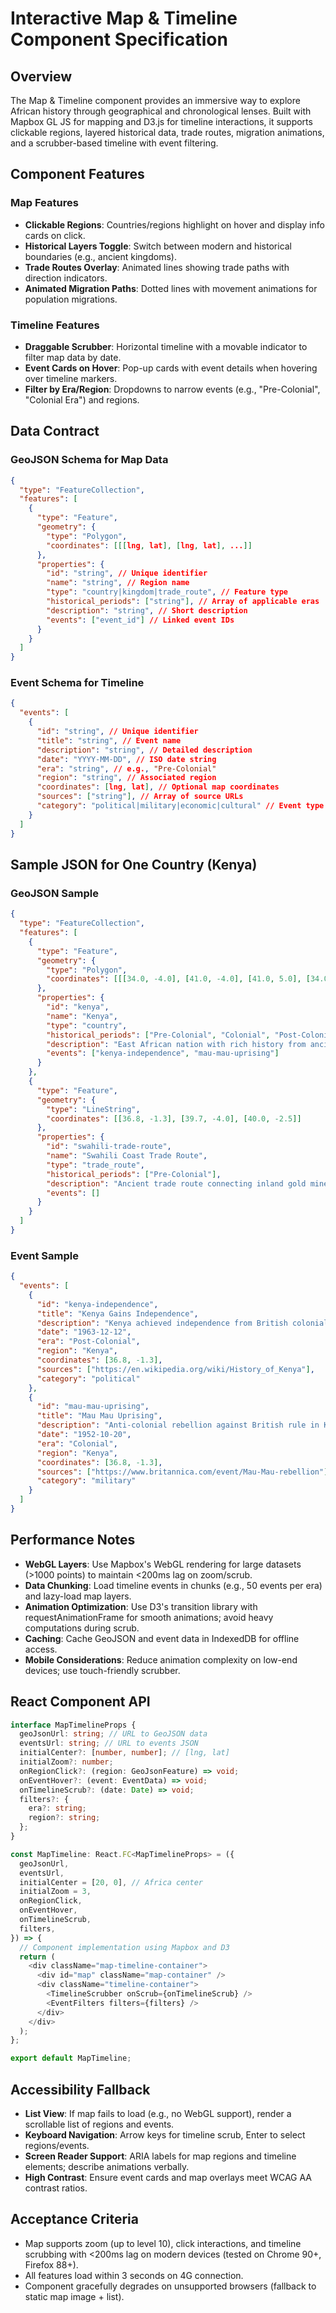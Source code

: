 # Interactive Map & Timeline Component Specification

## Overview
The Map & Timeline component provides an immersive way to explore African history through geographical and chronological lenses. Built with Mapbox GL JS for mapping and D3.js for timeline interactions, it supports clickable regions, layered historical data, trade routes, migration animations, and a scrubber-based timeline with event filtering.

## Component Features

### Map Features
- **Clickable Regions**: Countries/regions highlight on hover and display info cards on click.
- **Historical Layers Toggle**: Switch between modern and historical boundaries (e.g., ancient kingdoms).
- **Trade Routes Overlay**: Animated lines showing trade paths with direction indicators.
- **Animated Migration Paths**: Dotted lines with movement animations for population migrations.

### Timeline Features
- **Draggable Scrubber**: Horizontal timeline with a movable indicator to filter map data by date.
- **Event Cards on Hover**: Pop-up cards with event details when hovering over timeline markers.
- **Filter by Era/Region**: Dropdowns to narrow events (e.g., "Pre-Colonial", "Colonial Era") and regions.

## Data Contract

### GeoJSON Schema for Map Data
```json
{
  "type": "FeatureCollection",
  "features": [
    {
      "type": "Feature",
      "geometry": {
        "type": "Polygon",
        "coordinates": [[[lng, lat], [lng, lat], ...]]
      },
      "properties": {
        "id": "string", // Unique identifier
        "name": "string", // Region name
        "type": "country|kingdom|trade_route", // Feature type
        "historical_periods": ["string"], // Array of applicable eras
        "description": "string", // Short description
        "events": ["event_id"] // Linked event IDs
      }
    }
  ]
}
```

### Event Schema for Timeline
```json
{
  "events": [
    {
      "id": "string", // Unique identifier
      "title": "string", // Event name
      "description": "string", // Detailed description
      "date": "YYYY-MM-DD", // ISO date string
      "era": "string", // e.g., "Pre-Colonial"
      "region": "string", // Associated region
      "coordinates": [lng, lat], // Optional map coordinates
      "sources": ["string"], // Array of source URLs
      "category": "political|military|economic|cultural" // Event type
    }
  ]
}
```

## Sample JSON for One Country (Kenya)

### GeoJSON Sample
```json
{
  "type": "FeatureCollection",
  "features": [
    {
      "type": "Feature",
      "geometry": {
        "type": "Polygon",
        "coordinates": [[[34.0, -4.0], [41.0, -4.0], [41.0, 5.0], [34.0, 5.0], [34.0, -4.0]]]
      },
      "properties": {
        "id": "kenya",
        "name": "Kenya",
        "type": "country",
        "historical_periods": ["Pre-Colonial", "Colonial", "Post-Colonial"],
        "description": "East African nation with rich history from ancient trade to modern independence.",
        "events": ["kenya-independence", "mau-mau-uprising"]
      }
    },
    {
      "type": "Feature",
      "geometry": {
        "type": "LineString",
        "coordinates": [[36.8, -1.3], [39.7, -4.0], [40.0, -2.5]]
      },
      "properties": {
        "id": "swahili-trade-route",
        "name": "Swahili Coast Trade Route",
        "type": "trade_route",
        "historical_periods": ["Pre-Colonial"],
        "description": "Ancient trade route connecting inland gold mines to coastal ports.",
        "events": []
      }
    }
  ]
}
```

### Event Sample
```json
{
  "events": [
    {
      "id": "kenya-independence",
      "title": "Kenya Gains Independence",
      "description": "Kenya achieved independence from British colonial rule on December 12, 1963, led by Jomo Kenyatta.",
      "date": "1963-12-12",
      "era": "Post-Colonial",
      "region": "Kenya",
      "coordinates": [36.8, -1.3],
      "sources": ["https://en.wikipedia.org/wiki/History_of_Kenya"],
      "category": "political"
    },
    {
      "id": "mau-mau-uprising",
      "title": "Mau Mau Uprising",
      "description": "Anti-colonial rebellion against British rule in Kenya from 1952 to 1960.",
      "date": "1952-10-20",
      "era": "Colonial",
      "region": "Kenya",
      "coordinates": [36.8, -1.3],
      "sources": ["https://www.britannica.com/event/Mau-Mau-rebellion"],
      "category": "military"
    }
  ]
}
```

## Performance Notes
- **WebGL Layers**: Use Mapbox's WebGL rendering for large datasets (>1000 points) to maintain <200ms lag on zoom/scrub.
- **Data Chunking**: Load timeline events in chunks (e.g., 50 events per era) and lazy-load map layers.
- **Animation Optimization**: Use D3's transition library with requestAnimationFrame for smooth animations; avoid heavy computations during scrub.
- **Caching**: Cache GeoJSON and event data in IndexedDB for offline access.
- **Mobile Considerations**: Reduce animation complexity on low-end devices; use touch-friendly scrubber.

## React Component API

```typescript
interface MapTimelineProps {
  geoJsonUrl: string; // URL to GeoJSON data
  eventsUrl: string; // URL to events JSON
  initialCenter?: [number, number]; // [lng, lat]
  initialZoom?: number;
  onRegionClick?: (region: GeoJsonFeature) => void;
  onEventHover?: (event: EventData) => void;
  onTimelineScrub?: (date: Date) => void;
  filters?: {
    era?: string;
    region?: string;
  };
}

const MapTimeline: React.FC<MapTimelineProps> = ({
  geoJsonUrl,
  eventsUrl,
  initialCenter = [20, 0], // Africa center
  initialZoom = 3,
  onRegionClick,
  onEventHover,
  onTimelineScrub,
  filters,
}) => {
  // Component implementation using Mapbox and D3
  return (
    <div className="map-timeline-container">
      <div id="map" className="map-container" />
      <div className="timeline-container">
        <TimelineScrubber onScrub={onTimelineScrub} />
        <EventFilters filters={filters} />
      </div>
    </div>
  );
};

export default MapTimeline;
```

## Accessibility Fallback
- **List View**: If map fails to load (e.g., no WebGL support), render a scrollable list of regions and events.
- **Keyboard Navigation**: Arrow keys for timeline scrub, Enter to select regions/events.
- **Screen Reader Support**: ARIA labels for map regions and timeline elements; describe animations verbally.
- **High Contrast**: Ensure event cards and map overlays meet WCAG AA contrast ratios.

## Acceptance Criteria
- Map supports zoom (up to level 10), click interactions, and timeline scrubbing with <200ms lag on modern devices (tested on Chrome 90+, Firefox 88+).
- All features load within 3 seconds on 4G connection.
- Component gracefully degrades on unsupported browsers (fallback to static map image + list).

